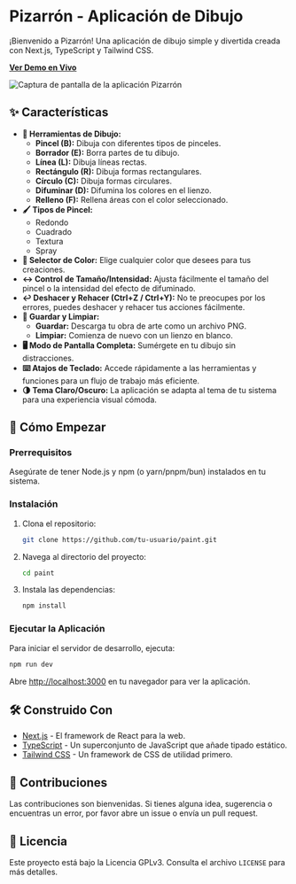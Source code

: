 # Pizarrón - Aplicación de Dibujo

¡Bienvenido a Pizarrón! Una aplicación de dibujo simple y divertida creada con Next.js, TypeScript y Tailwind CSS.

[**Ver Demo en Vivo**](https://paint-opal-one.vercel.app/)

![Captura de pantalla de la aplicación Pizarrón](https://i.imgur.com/snkIKQi.png) 

## ✨ Características

*   **🎨 Herramientas de Dibujo:**
    *   **Pincel (B):** Dibuja con diferentes tipos de pinceles.
    *   **Borrador (E):** Borra partes de tu dibujo.
    *   **Línea (L):** Dibuja líneas rectas.
    *   **Rectángulo (R):** Dibuja formas rectangulares.
    *   **Círculo (C):** Dibuja formas circulares.
    *   **Difuminar (D):** Difumina los colores en el lienzo.
    *   **Relleno (F):** Rellena áreas con el color seleccionado.
*   **🖌️ Tipos de Pincel:**
    *   Redondo
    *   Cuadrado
    *   Textura
    *   Spray
*   **🎨 Selector de Color:** Elige cualquier color que desees para tus creaciones.
*   **↔️ Control de Tamaño/Intensidad:** Ajusta fácilmente el tamaño del pincel o la intensidad del efecto de difuminado.
*   **↩️ Deshacer y Rehacer (Ctrl+Z / Ctrl+Y):** No te preocupes por los errores, puedes deshacer y rehacer tus acciones fácilmente.
*   **💾 Guardar y Limpiar:**
    *   **Guardar:** Descarga tu obra de arte como un archivo PNG.
    *   **Limpiar:** Comienza de nuevo con un lienzo en blanco.
*   **🖥️ Modo de Pantalla Completa:** Sumérgete en tu dibujo sin distracciones.
*   **⌨️ Atajos de Teclado:** Accede rápidamente a las herramientas y funciones para un flujo de trabajo más eficiente.
*   **🌗 Tema Claro/Oscuro:** La aplicación se adapta al tema de tu sistema para una experiencia visual cómoda.

## 🚀 Cómo Empezar

### Prerrequisitos

Asegúrate de tener Node.js y npm (o yarn/pnpm/bun) instalados en tu sistema.

### Instalación

1.  Clona el repositorio:
    ```bash
    git clone https://github.com/tu-usuario/paint.git
    ```
2.  Navega al directorio del proyecto:
    ```bash
    cd paint
    ```
3.  Instala las dependencias:
    ```bash
    npm install
    ```

### Ejecutar la Aplicación

Para iniciar el servidor de desarrollo, ejecuta:

```bash
npm run dev
```

Abre [http://localhost:3000](http://localhost:3000) en tu navegador para ver la aplicación.

## 🛠️ Construido Con

*   [Next.js](https://nextjs.org/) - El framework de React para la web.
*   [TypeScript](https://www.typescriptlang.org/) - Un superconjunto de JavaScript que añade tipado estático.
*   [Tailwind CSS](https://tailwindcss.com/) - Un framework de CSS de utilidad primero.


## 🤝 Contribuciones

Las contribuciones son bienvenidas. Si tienes alguna idea, sugerencia o encuentras un error, por favor abre un issue o envía un pull request.

## 📄 Licencia

Este proyecto está bajo la Licencia GPLv3. Consulta el archivo `LICENSE` para más detalles.